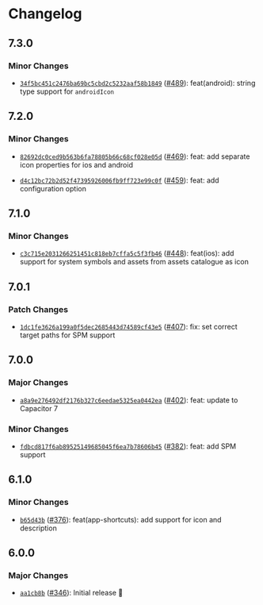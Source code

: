 # Changelog

## 7.3.0

### Minor Changes

- [`34f5bc451c2476ba69bc5cbd2c5232aaf58b1849`](https://github.com/capawesome-team/capacitor-plugins/commit/34f5bc451c2476ba69bc5cbd2c5232aaf58b1849) ([#489](https://github.com/capawesome-team/capacitor-plugins/pull/489)): feat(android): string type support for `androidIcon`

## 7.2.0

### Minor Changes

- [`82692dc0ced9b563b6fa78805b66c68cf028e05d`](https://github.com/capawesome-team/capacitor-plugins/commit/82692dc0ced9b563b6fa78805b66c68cf028e05d) ([#469](https://github.com/capawesome-team/capacitor-plugins/pull/469)): feat: add separate icon properties for ios and android

- [`d4c12bc72b2d52f47395926006fb9ff723e99c0f`](https://github.com/capawesome-team/capacitor-plugins/commit/d4c12bc72b2d52f47395926006fb9ff723e99c0f) ([#459](https://github.com/capawesome-team/capacitor-plugins/pull/459)): feat: add configuration option

## 7.1.0

### Minor Changes

- [`c3c715e2031266251451c818eb7cffa5c5f3fb46`](https://github.com/capawesome-team/capacitor-plugins/commit/c3c715e2031266251451c818eb7cffa5c5f3fb46) ([#448](https://github.com/capawesome-team/capacitor-plugins/pull/448)): feat(ios): add support for system symbols and assets from assets catalogue as icon

## 7.0.1

### Patch Changes

- [`1dc1fe3626a199a0f5dec2685443d74589cf43e5`](https://github.com/capawesome-team/capacitor-plugins/commit/1dc1fe3626a199a0f5dec2685443d74589cf43e5) ([#407](https://github.com/capawesome-team/capacitor-plugins/pull/407)): fix: set correct target paths for SPM support

## 7.0.0

### Major Changes

- [`a8a9e276492df2176b327c6eedae5325ea0442ea`](https://github.com/capawesome-team/capacitor-plugins/commit/a8a9e276492df2176b327c6eedae5325ea0442ea) ([#402](https://github.com/capawesome-team/capacitor-plugins/pull/402)): feat: update to Capacitor 7

### Minor Changes

- [`fdbcd817f6ab89525149685045f6ea7b78606b45`](https://github.com/capawesome-team/capacitor-plugins/commit/fdbcd817f6ab89525149685045f6ea7b78606b45) ([#382](https://github.com/capawesome-team/capacitor-plugins/pull/382)): feat: add SPM support

## 6.1.0

### Minor Changes

- [`b65d43b`](https://github.com/capawesome-team/capacitor-plugins/commit/b65d43b573e04cee270384e3380e450ffc3d4f6e) ([#376](https://github.com/capawesome-team/capacitor-plugins/pull/376)): feat(app-shortcuts): add support for icon and description

## 6.0.0

### Major Changes

- [`aa1cb8b`](https://github.com/capawesome-team/capacitor-plugins/commit/aa1cb8b01a5462e429dc3090ae7f9516ea8e1520) ([#346](https://github.com/capawesome-team/capacitor-plugins/pull/346)): Initial release 🎉
